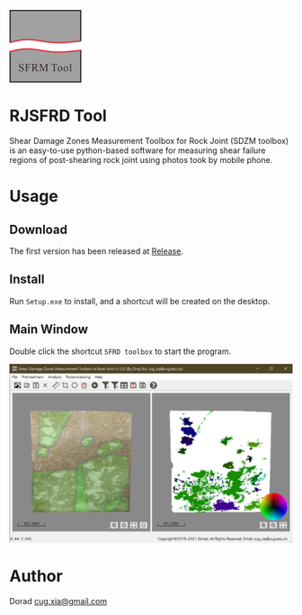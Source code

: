 ![](https://raw.githubusercontent.com/Doradx/RJSFRD-Tool/master/images/icons/logo.png)
# RJSFRD Tool
Shear Damage Zones Measurement Toolbox for Rock Joint (SDZM toolbox) is an easy-to-use python-based software for measuring shear failure regions of post-shearing rock joint using photos took by mobile phone.

# Usage
## Download
The first version has been released at [Release](https://github.com/Doradx/SDZM-Tool/releases/latest).
## Install
Run ```Setup.exe``` to install, and a shortcut will be created on the desktop.

## Main Window
Double click the shortcut ```SFRD toolbox``` to start the program.

![Main Window](https://github.com/Doradx/SDZM-Tool/blob/master/images/main-window.png?raw=true)

# Author
Dorad
cug.xia@gmail.com
